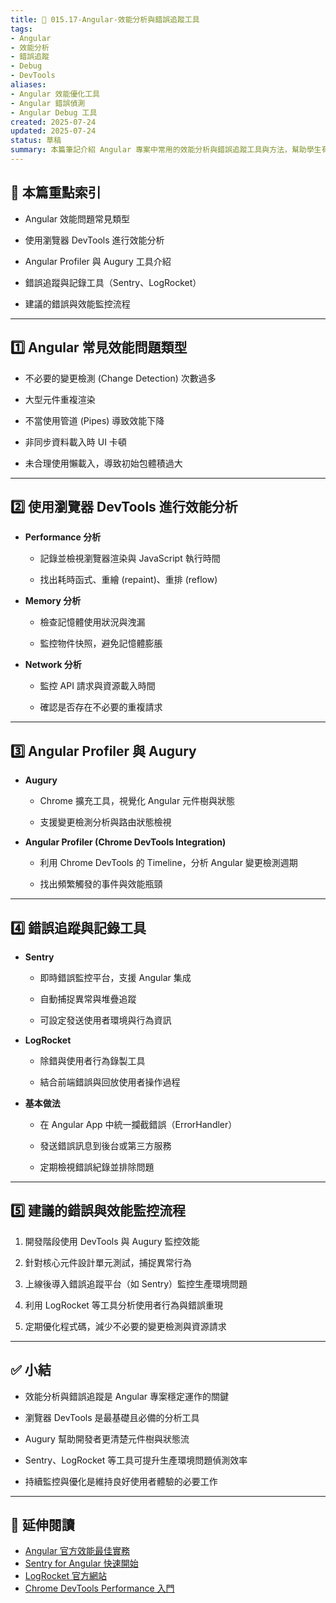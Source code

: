 ```yaml
---
title: 🚀 015.17-Angular-效能分析與錯誤追蹤工具  
tags:
- Angular
- 效能分析
- 錯誤追蹤
- Debug
- DevTools  
aliases: 
- Angular 效能優化工具
- Angular 錯誤偵測
- Angular Debug 工具  
created: 2025-07-24  
updated: 2025-07-24  
status: 草稿  
summary: 本篇筆記介紹 Angular 專案中常用的效能分析與錯誤追蹤工具與方法，幫助學生有效找到瓶頸並提升應用穩定性。
---
```


## 📘 本篇重點索引

- Angular 效能問題常見類型

- 使用瀏覽器 DevTools 進行效能分析

- Angular Profiler 與 Augury 工具介紹

- 錯誤追蹤與記錄工具（Sentry、LogRocket）

- 建議的錯誤與效能監控流程

---
## 1️⃣ Angular 常見效能問題類型

- 不必要的變更檢測 (Change Detection) 次數過多

- 大型元件重複渲染

- 不當使用管道 (Pipes) 導致效能下降

- 非同步資料載入時 UI 卡頓

- 未合理使用懶載入，導致初始包體積過大

---

## 2️⃣ 使用瀏覽器 DevTools 進行效能分析

- **Performance 分析**
    
    - 記錄並檢視瀏覽器渲染與 JavaScript 執行時間

    - 找出耗時函式、重繪 (repaint)、重排 (reflow)

- **Memory 分析**
    
    - 檢查記憶體使用狀況與洩漏

    - 監控物件快照，避免記憶體膨脹

- **Network 分析**
    
    - 監控 API 請求與資源載入時間

    - 確認是否存在不必要的重複請求


---
## 3️⃣ Angular Profiler 與 Augury

- **Augury**
   
   - Chrome 擴充工具，視覺化 Angular 元件樹與狀態

   - 支援變更檢測分析與路由狀態檢視

- **Angular Profiler (Chrome DevTools Integration)**
   
   - 利用 Chrome DevTools 的 Timeline，分析 Angular 變更檢測週期

   - 找出頻繁觸發的事件與效能瓶頸

---

## 4️⃣ 錯誤追蹤與記錄工具

- **Sentry**
   
   - 即時錯誤監控平台，支援 Angular 集成

   - 自動捕捉異常與堆疊追蹤

   - 可設定發送使用者環境與行為資訊

- **LogRocket**
   
   - 除錯與使用者行為錄製工具

   - 結合前端錯誤與回放使用者操作過程

- **基本做法**
   
   - 在 Angular App 中統一攔截錯誤（ErrorHandler）

   - 發送錯誤訊息到後台或第三方服務

   - 定期檢視錯誤紀錄並排除問題


---

## 5️⃣ 建議的錯誤與效能監控流程

1. 開發階段使用 DevTools 與 Augury 監控效能

2. 針對核心元件設計單元測試，捕捉異常行為

3. 上線後導入錯誤追蹤平台（如 Sentry）監控生產環境問題

4. 利用 LogRocket 等工具分析使用者行為與錯誤重現

5. 定期優化程式碼，減少不必要的變更檢測與資源請求

---

## ✅ 小結

- 效能分析與錯誤追蹤是 Angular 專案穩定運作的關鍵

- 瀏覽器 DevTools 是最基礎且必備的分析工具

- Augury 幫助開發者更清楚元件樹與狀態流

- Sentry、LogRocket 等工具可提升生產環境問題偵測效率

- 持續監控與優化是維持良好使用者體驗的必要工作

---

## 🔗 延伸閱讀

- [Angular 官方效能最佳實務](https://angular.tw//docs)
- [Sentry for Angular 快速開始](https://docs.sentry.io/platforms/javascript/guides/angular/)
- [LogRocket 官方網站](https://logrocket.com/)
- [Chrome DevTools Performance 入門](https://developer.chrome.com/docs/devtools?hl=zh-tw)